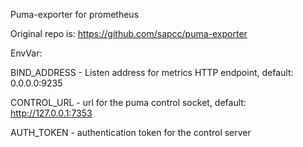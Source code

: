 Puma-exporter for prometheus

Original repo is: https://github.com/sapcc/puma-exporter

EnvVar:

BIND_ADDRESS - Listen address for metrics HTTP endpoint, default: 0.0.0.0:9235

CONTROL_URL - url for the puma control socket, default: http://127.0.0.1:7353

AUTH_TOKEN - authentication token for the control server
